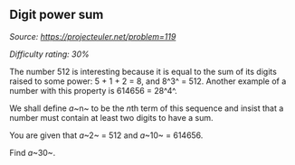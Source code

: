 Digit power sum
---------------

*Source: https://projecteuler.net/problem=119*


*Difficulty rating: 30%*

The number 512 is interesting because it is equal to the sum of its
digits raised to some power: 5 + 1 + 2 = 8, and 8^3^ = 512. Another
example of a number with this property is 614656 = 28^4^.

We shall define *a*~n~ to be the *n*th term of this sequence and insist
that a number must contain at least two digits to have a sum.

You are given that *a*~2~ = 512 and *a*~10~ = 614656.

Find *a*~30~.
